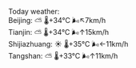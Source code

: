 Today weather:  
Beijing: ⛅️  🌡️+34°C 🌬️↖7km/h  
Tianjin: ⛅️  🌡️+34°C 🌬️↑15km/h  
Shijiazhuang: ☀️ 🌡️+35°C 🌬️←11km/h  
Tangshan: ⛅️  🌡️+33°C 🌬️↑11km/h  
